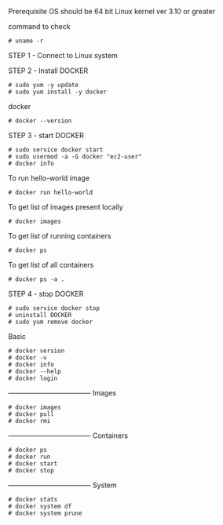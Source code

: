 Prerequisite
OS should be 64 bit
Linux kernel ver 3.10 or greater

command to check
```
# uname -r
```

STEP 1 - Connect to Linux system

STEP 2 - Install DOCKER
```
# sudo yum -y update
# sudo yum install -y docker
```

docker
```
# docker --version
```

STEP 3 - start DOCKER
```
# sudo service docker start
# sudo usermod -a -G docker "ec2-user"
# docker info
```

To run hello-world image
```
# docker run hello-world
```

To get list of images present locally
```
# docker images
```

To get list of running containers
```
# docker ps
```

To get list of all containers
```
# docker ps -a . 
```

STEP 4 - stop DOCKER
```
# sudo service docker stop
# uninstall DOCKER
# sudo yum remove docker
```

Basic
```
# docker version
# docker -v
# docker info
# docker --help
# docker login
```
————————————
Images
```
# docker images
# docker pull
# docker rmi
```
————————————
Containers
```
# docker ps
# docker run
# docker start
# docker stop
```
————————————
System
```
# docker stats
# docker system df
# docker system prune
```